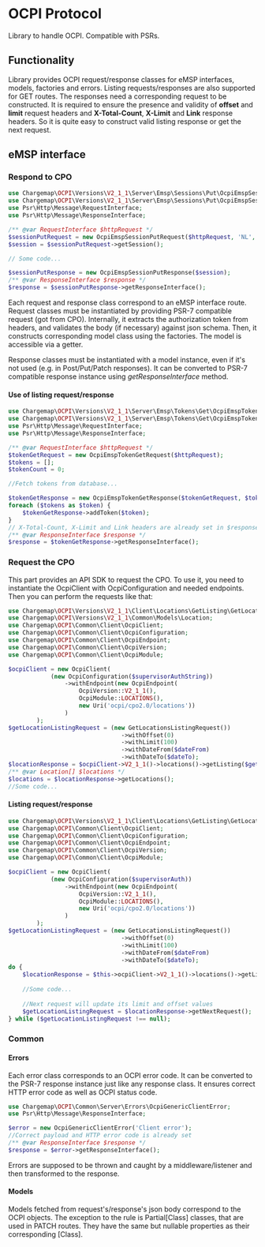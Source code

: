 # OCPI Protocol #
Library to handle OCPI. Compatible with PSRs.

## Functionality ##
Library provides OCPI request/response classes for eMSP interfaces, models, factories and errors.
Listing requests/responses are also supported for GET routes.
The responses need a corresponding request to be constructed.
It is required to ensure the presence and validity of
__offset__ and __limit__ request headers and
__X-Total-Count__, __X-Limit__ and __Link__ response headers.
So it is quite easy to construct valid listing response or get the next request.
## eMSP interface ##
### Respond to CPO ###
```php
use Chargemap\OCPI\Versions\V2_1_1\Server\Emsp\Sessions\Put\OcpiEmspSessionPutRequest;
use Chargemap\OCPI\Versions\V2_1_1\Server\Emsp\Sessions\Put\OcpiEmspSessionPutResponse;
use Psr\Http\Message\RequestInterface;
use Psr\Http\Message\ResponseInterface;

/** @var RequestInterface $httpRequest */
$sessionPutRequest = new OcpiEmspSessionPutRequest($httpRequest, 'NL', 'TNM', '101');
$session = $sessionPutRequest->getSession();

// Some code...

$sessionPutResponse = new OcpiEmspSessionPutResponse($session);
/** @var ResponseInterface $response */
$response = $sessionPutResponse->getResponseInterface();
```
Each request and response class correspond to an eMSP interface route.
Request classes must be instantiated by providing PSR-7 compatible request (got from CPO).
Internally, it extracts the authorization token from headers, and validates the body (if necessary) against json schema.
Then, it constructs corresponding model class using the factories.
The model is accessible via a getter.

Response classes must be instantiated with a model instance, even if it's not used (e.g. in Post/Put/Patch responses).
It can be converted to PSR-7 compatible response instance using *getResponseInterface* method.
#### Use of listing request/response ####
```php
use Chargemap\OCPI\Versions\V2_1_1\Server\Emsp\Tokens\Get\OcpiEmspTokenGetRequest;
use Chargemap\OCPI\Versions\V2_1_1\Server\Emsp\Tokens\Get\OcpiEmspTokenGetResponse;
use Psr\Http\Message\RequestInterface;
use Psr\Http\Message\ResponseInterface;

/** @var RequestInterface $httpRequest */
$tokenGetRequest = new OcpiEmspTokenGetRequest($httpRequest);
$tokens = [];
$tokenCount = 0;

//Fetch tokens from database...

$tokenGetResponse = new OcpiEmspTokenGetResponse($tokenGetRequest, $tokenCount, count($tokens));
foreach ($tokens as $token) {
    $tokenGetResponse->addToken($token);
}
// X-Total-Count, X-Limit and Link headers are already set in $response
/** @var ResponseInterface $response */
$response = $tokenGetResponse->getResponseInterface();
```

### Request the CPO ###
This part provides an API SDK to request the CPO. To use it, you need to instantiate the OcpiClient
with OcpiConfiguration and needed endpoints. Then you can perform the requests like that:
```php
use Chargemap\OCPI\Versions\V2_1_1\Client\Locations\GetListing\GetLocationsListingRequest;
use Chargemap\OCPI\Versions\V2_1_1\Common\Models\Location;
use Chargemap\OCPI\Common\Client\OcpiClient;
use Chargemap\OCPI\Common\Client\OcpiConfiguration;
use Chargemap\OCPI\Common\Client\OcpiEndpoint;
use Chargemap\OCPI\Common\Client\OcpiVersion;
use Chargemap\OCPI\Common\Client\OcpiModule;

$ocpiClient = new OcpiClient(
            (new OcpiConfiguration($supervisorAuthString))
                ->withEndpoint(new OcpiEndpoint(
                    OcpiVersion::V2_1_1(),
                    OcpiModule::LOCATIONS(),
                    new Uri('ocpi/cpo2.0/locations'))
                )
        );
$getLocationListingRequest = (new GetLocationsListingRequest())
                                ->withOffset(0)
                                ->withLimit(100)
                                ->withDateFrom($dateFrom)
                                ->withDateTo($dateTo);
$locationResponse = $ocpiClient->V2_1_1()->locations()->getListing($getLocationListingRequest);
/** @var Location[] $locations */
$locations = $locationResponse->getLocations();
//Some code...
```
#### Listing request/response ####
```php
use Chargemap\OCPI\Versions\V2_1_1\Client\Locations\GetListing\GetLocationsListingRequest;
use Chargemap\OCPI\Common\Client\OcpiClient;
use Chargemap\OCPI\Common\Client\OcpiConfiguration;
use Chargemap\OCPI\Common\Client\OcpiEndpoint;
use Chargemap\OCPI\Common\Client\OcpiVersion;
use Chargemap\OCPI\Common\Client\OcpiModule;

$ocpiClient = new OcpiClient(
            (new OcpiConfiguration($supervisorAuth))
                ->withEndpoint(new OcpiEndpoint(
                    OcpiVersion::V2_1_1(),
                    OcpiModule::LOCATIONS(),
                    new Uri('ocpi/cpo2.0/locations'))
                )
        );
$getLocationListingRequest = (new GetLocationsListingRequest())
                                ->withOffset(0)
                                ->withLimit(100)
                                ->withDateFrom($dateFrom)
                                ->withDateTo($dateTo);
do {
    $locationResponse = $this->ocpiClient->V2_1_1()->locations()->getListing($getLocationListingRequest);
    
    //Some code...     
    
    //Next request will update its limit and offset values
    $getLocationListingRequest = $locationResponse->getNextRequest();
} while ($getLocationListingRequest !== null);
```
### Common ###
#### Errors ####
Each error class corresponds to an OCPI error code.
It can be converted to the PSR-7 response instance just like any response class.
It ensures correct HTTP error code as well as OCPI status code.

```php
use Chargemap\OCPI\Common\Server\Errors\OcpiGenericClientError;
use Psr\Http\Message\ResponseInterface;

$error = new OcpiGenericClientError('Client error');
//Correct payload and HTTP error code is already set
/** @var ResponseInterface $response */
$response = $error->getResponseInterface();
```

Errors are supposed to be thrown and caught by a middleware/listener and then transformed to the response.

#### Models ####
Models fetched from request's/response's json body correspond to the OCPI objects.
The exception to the rule is Partial[Class] classes, that are used in PATCH routes.
They have the same but nullable properties as their corresponding [Class].
